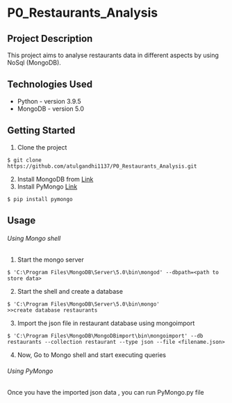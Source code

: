 # P0_Restaurants_Analysis

## Project Description
This project aims to analyse restaurants data in different aspects by using NoSql (MongoDB).

## Technologies Used
- Python - version 3.9.5
- MongoDB - version 5.0

## Getting Started
1. Clone the project
```
$ git clone https://github.com/atulgandhi1137/P0_Restaurants_Analysis.git
```
2. Install MongoDB from [Link](https://docs.mongodb.com/guides/server/install/)
3. Install PyMongo [Link](https://pypi.org/project/pymongo/)
```
$ pip install pymongo
```

## Usage
###### Using Mongo shell
1. Start the mongo server 
```
$ 'C:\Program Files\MongoDB\Server\5.0\bin\mongod' --dbpath=<path to store data>
```
2. Start the shell and create a database
```
$ 'C:\Program Files\MongoDB\Server\5.0\bin\mongo'
>>create database restaurants
```
3. Import the json file in restaurant database using mongoimport
```
$ 'C:\Program Files\MongoDB\MongoDBimport\bin\mongoimport' --db restaurants --collection restaurant --type json --file <filename.json>
```
4. Now, Go to Mongo shell and start executing queries

###### Using PyMongo
Once you have the imported json data , you can run PyMongo.py file
